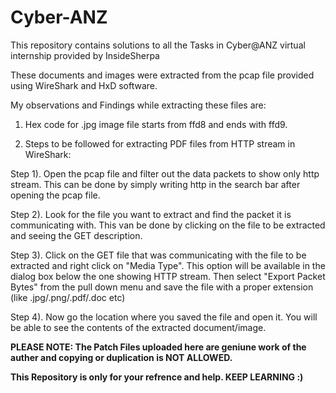 # Cyber-ANZ
This repository contains solutions to all the Tasks in Cyber@ANZ virtual internship provided by InsideSherpa

These documents and images were extracted from the pcap file provided using WireShark and HxD software.

My observations and Findings while extracting these files are:

1. Hex code for .jpg image file starts from ffd8 and ends with ffd9.

2. Steps to be followed for extracting PDF files from HTTP stream in WireShark:

Step 1). Open the pcap file and filter out the data packets to show only http stream. This can be done by simply writing http in the search bar after opening the pcap file.

Step 2). Look for the file you want to extract and find the packet it is communicating with. This van be done by clicking on the file to be extracted and seeing the GET description.

Step 3). Click on the GET file that was communicating with the file to be extracted and right click on "Media Type". This option will be available in the dialog box below the one showing HTTP stream. Then select "Export Packet Bytes" from the pull down menu and save the file with a proper extension (like .jpg/.png/.pdf/.doc etc)

Step 4). Now go the location where you saved the file and open it. You will be able to see the contents of the extracted document/image.

**PLEASE NOTE: The Patch Files uploaded here are geniune work of the auther and copying or duplication is NOT ALLOWED.**

**This Repository is only for your refrence and help. KEEP LEARNING :)**
